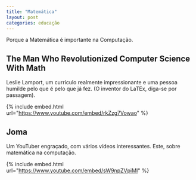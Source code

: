 ```yaml
---
title: "Matemática"
layout: post
categories: educação
---
```


Porque a Matemática é importante na Computação.  
  
  
## The Man Who Revolutionized Computer Science With Math

Leslie Lamport, um currículo realmente impressionante e uma pessoa humilde pelo que é pelo que já fez. (O inventor do LaTEx, diga-se por passagem).

{% include embed.html url="https://www.youtube.com/embed/rkZzg7Vowao" %}

## Joma

Um YouTuber engraçado, com vários vídeos interessantes. Este, sobre matemática na computação.

{% include embed.html url="https://www.youtube.com/embed/sW9npZVpiMI" %}

